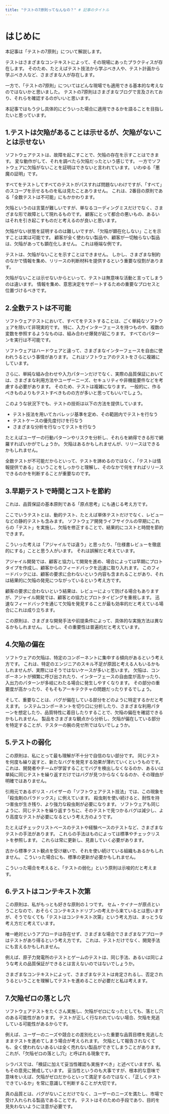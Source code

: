 ```yaml
---
title: "テストの7原則ってなんなの？" # 記事のタイトル
---
```


# はじめに

本記事は「テストの7原則」について解説します。

テストはさまざまなコンテキストによって、その現場にあったプラクティスが存在します。
そのため、たとえばテスト技法から学ぶべき人や、テスト計画から学ぶべき人など、さまざまな人が存在します。

一方で、「テストの7原則」についてはどんな現場でも適用できる基本的な考えなのではないかと思いました。
テストの7原則はさまざまなブログで言及されており、それらを確認するのがいいと思います。

本記事ではもう少し具体的にどういった場合に適用できるかを語ることを目指したいと思っています。

## 1.テストは欠陥があることは示せるが、欠陥がないことは示せない

ソフトウェアテストは、故障を起こすことで、欠陥の存在を示すことはできます。
変な動作がして、それを調べたら欠陥だったという感じです。
一方でソフトウェアに欠陥がないことを証明はできないと言われています。
いわゆる「悪魔の証明」です。

すべてをテストしてすべてのテストがパスすれば問題ないわけですが、「すべて」のスコープを示せるものを私は見たことありません。
これは、2番目の原則である「全数テストは不可能」にもかかわります。

欠陥というのは言葉が難しいですが、単なるコーディングミスだけでなく、さまざまな形で故障として現れるものです。
顧客にとって都合の悪いもの、あるいはそれを引き起こすものだと考えるのが良いと思います。

欠陥がない状態を証明するのは難しいですが、「欠陥が顕在化しない」ことを示すことは実は可能です。
顧客が全く使わない製品や、顧客が一切触らない製品は、欠陥があっても顕在化しません。
これは極端な例です。

テストは、欠陥がないことを示すことはできません。
しかし、さまざまな制約のなかで情報を集め、リリースの判断材料を提供するという重要な役割があります。

欠陥がないことは示せないからといって、テストは無意味な活動と言ってしまうのは違います。
情報を集め、意思決定をサポートするための重要なプロセスと位置づけるべきです。

## 2.全数テストは不可能

ソフトウェアテストにおいて、すべてをテストすることは、ごく単純なソフトウェアを除いて非現実的です。
特に、入力インターフェースを持つものや、複数の変数を参照するようなものは、組み合わせ爆発が起こります。
すべてのパターンを実行は不可能です。

ソフトウェアはハードウェアと違って、さまざまなインターフェースを自由に使われうるという事情があります。
これはソフトウェアのテストをさらに複雑にしています。

さらに、単純な組み合わせや入力パターンだけでなく、実際の品質保証においては、さまざまな利用方法やユーザーニーズ、セキュリティや非機能要件などを考慮する必要があります。
そのため、テストは複雑になります。
一般的に、作るべきものよりもテストすべきものの方が多いと思ってもいいでしょう。

このような状況下でも、テストの技術は以下の方法を提供しています。
- テスト技法を用いてカバレッジ基準を定め、その範囲内でテストを行なう
- テストケースの優先度付けを行なう
- さまざまな分析を行なってテストを行なう

たとえばユーザーの行動パターンやリスクを分析し、それらを納得できる形で網羅すればいかがでしょうか。
欠陥はあるかもしれませんが、リリースはできるかもしれません。

全数テストが不可能だからといって、テストを諦めるのではなく、「テストは情報提供である」ということをしっかりと理解し、そのなかで何をすればリリースできるのかを判断することが重要なのです。

## 3.早期テストで時間とコストを節約

これは、品質保証の基本原則である「原点思考」にも通じる考え方です。

ここでいうテストとは、動的テスト、たとえば単体テストだけでなく、レビューなどの静的テストも含みます。
ソフトウェア開発ライフサイクルの早期にこれらの「テスト」を実施し、欠陥を修正することで、結果的にコストと時間を節約できます。

こういった考えは「アジャイルでは違う」と思ったり、「仕様書レビューを徹底的にする」ことと思う人がいます。
それは誤解だと考えています。

アジャイル開発では、顧客と協力して開発を進め、場合によっては早期にプロトタイプを作成し、顧客からのフィードバックを迅速に取り入れます。
このフィードバックには、顧客の要求に合わないという内容も含まれることがあり、それは結果的に欠陥の発見につながっているという考え方です。

顧客の要求に合わないという結果は、レビューによって防げる場合もありますが、アジャイル開発では、顧客との協力とプロトタイピングを重視します。
迅速なフィードバックを通じて欠陥を発見することが最も効率的だと考えている場合にこれは成り立ちます。

この原則は、さまざまな開発手法や前提条件によって、具体的な実施方法は異なるかもしれません。
しかし、その重要性は普遍的だと考えています。

## 4.欠陥の偏在

ソフトウェアの欠陥は、特定のコンポーネントに集中する傾向があるという考え方です。
これは、特定のエンジニアのスキル不足が原因と考える人もいるかもしれませんが、実際にはそうではないケースが多いと思います。
欠陥は、コンポーネントが頻繁に呼び出されたり、インターフェースの自由度が高かったり、入出力のパターンが多岐にわたる場合に発生しやすくなります。
その部分の重要度が高かったり、そもそもアーキテクチャの問題だったりするでしょう。

そして、重要なことは、バグが偏在している部分をどのように特定するかだと考えます。
システムコンポーネントを切り口に分析したり、さまざまな利用パターンを想定したり、品質特性に着目したりすることで、欠陥の偏在を確認できるかもしれません。
製品をさまざまな観点から分析し、欠陥が偏在している部分を特定することが、テスターの腕の見せ所ではないでしょうか。

## 5.テストの弱化

この原則は、私にとって最も理解が不十分で自信のない部分です。
同じテストを何度も繰り返すと、新たなバグを発見する効果が薄れていくというものです。
これは、開発者やチームが学習することでバグを検出しなくなるのか、あるいは単純に同じテストを繰り返すだけではバグが見つからなくなるのか、その理由が明確ではありません。

引用元であるボリス・バイザーの「ソフトウェアテスト技法」では、この現象を「殺虫剤のパラドックス」に例えています。
殺虫剤を使い続けると、耐性を持つ害虫が生き残り、より強力な殺虫剤が必要になります。
ソフトウェアも同じように、同じテストを繰り返すうちに、そのテストで見つかるバグは減少し、より高度なテストが必要になるという考え方のようです。

たとえばチェックリストベースのテストや経験ベースのテストなど、さまざまなテストの手法があります。
これらの手法はものによっては標準やチェックリストを参照します。
これらは常に更新し、見直していく必要があります。

古から標準テスト観点を受け継いで、それを使い続けている組織もあるかもしれません。
こういった場合にも、標準の更新が必要かもしれません。

こういった場合を考えると、「テストの弱化」という原則は示唆的だと考えます。

## 6.テストはコンテキスト次第

この原則は、私がもっとも好きな原則の１つです。
セム・ケイナーが原点ということなので、おそらくコンテキストドリブンの考えから来ているとは思いますが、そうでなくても「テストはコンテキスト次第」という考え方は、まっとうな考え方だと考えています。

唯一絶対というアプローチは存在せず、さまざまな場合でさまざまなアプローチはテストがあり得るという考え方です。
これは、テストだけでなく、開発手法にも言えるかもしれません。

例えば、原子力発電所のテストとゲームのテストは、同じ手法、あるいは同じような考えの品質保証ができるとは言えないのではないでしょうか。

さまざまなコンテキストによって、さまざまなテストは肯定されるし、否定されうるということを理解してテストを進めることが必要だと私は考えます。

## 7.欠陥ゼロの落とし穴

ソフトウェアテストをたくさん実施し、欠陥がゼロになったとしても、落とし穴のある可能性があります。
テストが正しく行なわれていない場合、欠陥を見逃している可能性があるからです。

例えば、ユーザーのニーズや競合との差別化といった重要な品質目標を見逃したままテストを進めてしまう場合が考えられます。
欠陥として報告されなくても、全く使われないあるいは全く売れない製品ができてしまうことがあります。
これが、「欠陥ゼロの落とし穴」と呼ばれる現象です。

シラバスでは、「検証に加えて妥当性確認も実施すべき」と述べていますが、私もその意見に賛成しています。
妥当性というのも大事ですが、根本的な意味で意味をいえば、欠陥がゼロだからといって満足するのではなく、「正しくテストできているか」を常に意識して判断することが大切です。

真の品質とは、バグがないことだけでなく、ユーザーのニーズを満たし、市場で受け入れられる製品であることです。
テストはそのための手段であり、目的を見失わないように注意が必要です。

